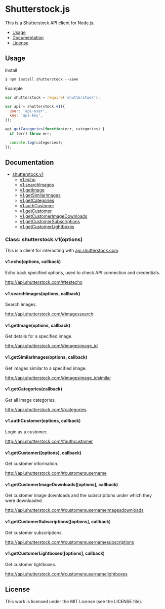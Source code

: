 # Shutterstock.js

This is a Shutterstock API client for Node.js.

 * [Usage](#usage)
 * [Documentation](#documentation)
 * [License](#license)

## Usage

Install

``` console
$ npm install shutterstock --save
```

Example

``` javascript
var shutterstock = require('shutterstock');

var api = shutterstock.v1({
  user: 'api-user',
  key: 'api-key',
});

api.getCategories(function(err, categories) {
  if (err) throw err;

  console.log(categories);
});
```

## Documentation

 * [shutterstock.v1](#class-shutterstockv1options)
   * [v1.echo](#v1testechooptions-callback)
   * [v1.searchImages](#v1imagesearchoptions-callback)
   * [v1.getImage](#v1imageoptions-callback)
   * [v1.getSimilarImages](#v1imagesimilaroptions-callback)
   * [v1.getCategories](#v1categoriescallback)
   * [v1.authCustomer](#v1authcustomeroptions-callback)
   * [v1.getCustomer](#v1customeroptions-callback)
   * [v1.getCustomerImageDownloads](#v1customerimagedownloadsoptions-callback)
   * [v1.getCustomerSubscriptions](#v1customerlightboxesoptions-callback)
   * [v1.getCustomerLightboxes](#v1customerlightboxesoptions-callback)

### Class: shutterstock.v1(options)

This is a client for interacting with [api.shutterstock.com](http://api.shutterstock.com).

#### v1.echo(options, callback)

Echo back specified options, used to check API connection and credentials.

http://api.shutterstock.com/#testecho

#### v1.searchImages(options, callback)

Search images.

http://api.shutterstock.com/#imagessearch

#### v1.getImage(options, callback)

Get details for a specified image.

http://api.shutterstock.com/#imagesimage_id

#### v1.getSimilarImages(options, callback)

Get images similar to a specified image.

http://api.shutterstock.com/#imagesimage_idsimilar

#### v1.getCategories(callback)

Get all image categories.

http://api.shutterstock.com/#categories

#### v1.authCustomer(options, callback)

Login as a customer.

http://api.shutterstock.com/#authcustomer

#### v1.getCustomer([options], callback)

Get customer information.

http://api.shutterstock.com/#customersusername

#### v1.getCustomerImageDownloads([options], callback)

Get customer image downloads and the subscriptions under which they
were downloaded.

http://api.shutterstock.com/#customersusernameimagesdownloads

#### v1.getCustomerSubscriptions([options], callback)

Get customer subscriptions.

http://api.shutterstock.com/#customersusernamesubscriptions

#### v1.getCustomerLightboxes([options], callback)

Get customer lightboxes.

http://api.shutterstock.com/#customersusernamelightboxes

## License

This work is licensed under the MIT License (see the LICENSE file).
